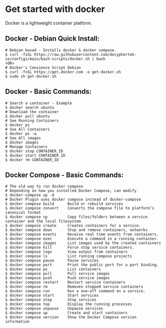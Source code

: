 Get started with docker
=======================

Docker is a lightweight container platform. 


Docker - Debian Quick Install:
-----------------------------

    # Debian based - Installs docker & docker compose.
    $ curl -fsSL https://raw.githubusercontent.com/decyphertek-io/configs/main/bash-scripts/docker.sh | bash
    <OR>
    # Docker's Convience Script Debian
    $ curl -fsSL https://get.docker.com -o get-docker.sh
    $ sudo sh get-docker.sh

Docker - Basic Commands:
------------------------

    # Search a container - Example
    $ docker search ubuntu
    # Download the container
    $ docker pull ubuntu
    # See Running Containers
    $ docker ps
    # See All Containers
    $ docker ps -a
    # See All images
    $ docker images
    # Manage Containers
    $ docker stop CONTAINER_ID
    $ docker start CONTAINER_ID
    $ docker rm CONTAINER_ID

Docker Compose - Basic Commands:
--------------------------------

    # The old way to run docker compose 
    # Depending on how you installed Docker Compose, can modify
    $ docker-compose up -d
    # Docker Plugin uses docker compose instead of docker-compose
    $ docker compose build      Build or rebuild services
    $ docker compose convert    Converts the compose file to platform’s canonical format
    $ docker compose cp         Copy files/folders between a service container and the local filesystem
    $ docker compose create     Creates containers for a service.
    $ docker compose down       Stop and remove containers, networks
    $ docker compose events     Receive real time events from containers.
    $ docker compose exec       Execute a command in a running container.
    $ docker compose images     List images used by the created containers
    $ docker compose kill       Force stop service containers.
    $ docker compose logs       View output from containers
    $ docker compose ls         List running compose projects
    $ docker compose pause      Pause services
    $ docker compose port       Print the public port for a port binding.
    $ docker compose ps         List containers
    $ docker compose pull       Pull service images
    $ docker compose push       Push service images
    $ docker compose restart    Restart service containers
    $ docker compose rm         Removes stopped service containers
    $ docker compose run        Run a one-off command on a service.
    $ docker compose start      Start services
    $ docker compose stop       Stop services
    $ docker compose top        Display the running processes
    $ docker compose unpause    Unpause services
    $ docker compose up         Create and start containers
    $ docker compose version    Show the Docker Compose version information